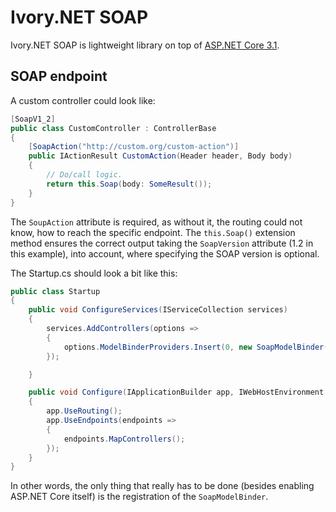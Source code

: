 # Ivory.NET SOAP
Ivory.NET SOAP is lightweight library on top of
[ASP.NET Core 3.1](https://docs.microsoft.com/en-us/aspnet/core).

## SOAP endpoint
A custom controller could look like:
``` C#
[SoapV1_2]
public class CustomController : ControllerBase
{
    [SoapAction("http://custom.org/custom-action")]
    public IActionResult CustomAction(Header header, Body body)
    {
        // Do/call logic.
        return this.Soap(body: SomeResult());
    }
}
```
The `SoupAction` attribute is required, as without it, the routing could not
know, how to reach the specific endpoint. The `this.Soap()` extension method
ensures the correct output taking the `SoapVersion` attribute (1.2 in this
example), into account, where specifying the SOAP version is optional.

The Startup.cs should look a bit like this:

``` C#
public class Startup
{
    public void ConfigureServices(IServiceCollection services)
    {
        services.AddControllers(options =>
        {
            options.ModelBinderProviders.Insert(0, new SoapModelBinder());
        });

    }

    public void Configure(IApplicationBuilder app, IWebHostEnvironment env)
    {
        app.UseRouting();
        app.UseEndpoints(endpoints =>
        {
            endpoints.MapControllers();
        });
    }
}
```
In other words, the only thing that really has to be done (besides enabling
ASP.NET Core itself) is the registration of the `SoapModelBinder`.
